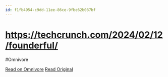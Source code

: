 ```yaml
---
id: f1fb4954-c9dd-11ee-86ce-9fbe62b037bf
---
```


# https://techcrunch.com/2024/02/12/founderful/
#Omnivore

[Read on Omnivore](https://omnivore.app/me/https-techcrunch-com-2024-02-12-founderful-18d9ed1ad09)
[Read Original](https://techcrunch.com/2024/02/12/founderful/)

